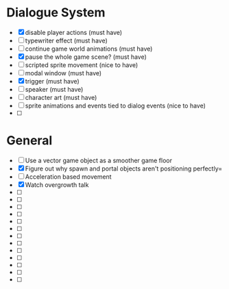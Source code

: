 # Dialogue System

- [x] disable player actions (must have)
- [ ] typewriter effect (must have)
- [ ] continue game world animations (must have)
- [x] pause the whole game scene? (must have)
- [ ] scripted sprite movement (nice to have)
- [ ] modal window (must have)
- [x] trigger (must have)
- [ ] speaker (must have)
- [ ] character art (must have)
- [ ] sprite animations and events tied to dialog events (nice to have)
- [ ] 

# General

- [ ] Use a vector game object as a smoother game floor
- [x] Figure out why spawn and portal objects aren't positioning perfectly=
- [ ] Acceleration based movement
- [x] Watch overgrowth talk
- [ ] 
- [ ] 
- [ ] 
- [ ] 
- [ ] 
- [ ] 
- [ ] 
- [ ] 
- [ ] 
- [ ] 
- [ ] 
- [ ] 
- [ ] 
